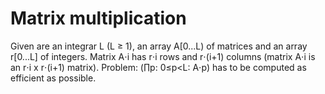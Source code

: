 # Matrix multiplication

Given are an integrar L (L &ge; 1), an array A\[0...L) of matrices and an array r\[0...L] of integers. Matrix A&sdot;i has r&sdot;i rows and r&sdot;(i+1) columns (matrix A&sdot;i is an r&sdot;i x r&sdot;(i+1) matrix). Problem: (&prod;p: 0&le;p<L: A&sdot;p) has to be computed as efficient as possible.

